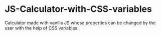 # JS-Calculator-with-CSS-variables
Calculator made with vanilla JS whose properties can be changed by the user with the help of CSS variables.
